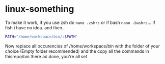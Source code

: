 # linux-something
To make it work, if you use zsh do `nano .zshrc` or if bash `nano .bashrc`... if fish i have no idea.
and then..
```bash
PATH="/home/workspace/bin/:$PATH"
```
Now replace all occurencies of /home/workspace/bin with the folder of your choice (Empty folder recommended) and the copy all the commands in thisrepo/bin there ad done, you're all set
